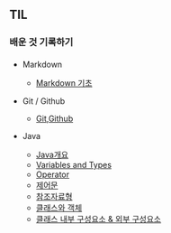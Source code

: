 ## TIL

### 배운 것 기록하기

#### 
- Markdown
    - [Markdown 기초](<STUDY.md/Markdown 기초.md>)

- Git / Github
    - [Git,Github](STUDY.md/Git,GitHub.md)

- Java
    - [Java개요](<STUDY.md/Java.md/Java 개요.md>)
    - [Variables and Types](<STUDY.md/Java.md/Variables and Types.md>)
    - [Operator](<STUDY.md/Java.md/Operator.md>)
    - [제어문](STUDY.md/Java.md/%E1%84%8C%E1%85%A6%E1%84%8B%E1%85%A5%E1%84%86%E1%85%AE%E1%86%AB.md)
    - [참조자료형](STUDY.md/Java.md/%E1%84%8E%E1%85%A1%E1%86%B7%E1%84%8C%E1%85%A9%E1%84%8C%E1%85%A1%E1%84%85%E1%85%AD%E1%84%92%E1%85%A7%E1%86%BC.md)
    - [클래스와 객체](<STUDY.md/Java.md/클래스와 객체.md>)
    - [클래스 내부 구성요소 & 외부 구성요소](<STUDY.md/Java.md/클래스 내부 구성요소 & 외부 구성요소.md>)